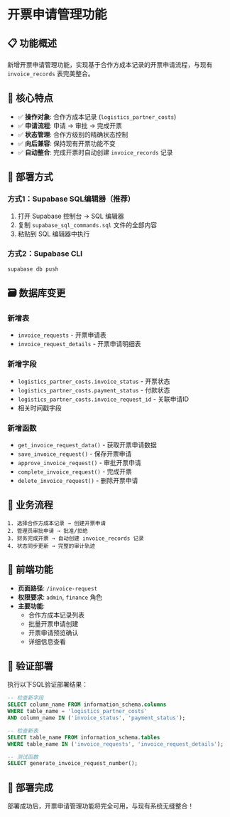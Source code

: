# 开票申请管理功能

## 📋 功能概述

新增开票申请管理功能，实现基于合作方成本记录的开票申请流程，与现有 `invoice_records` 表完美整合。

## 🎯 核心特点

- ✅ **操作对象**: 合作方成本记录 (`logistics_partner_costs`)
- ✅ **申请流程**: 申请 → 审批 → 完成开票
- ✅ **状态管理**: 合作方级别的精确状态控制
- ✅ **向后兼容**: 保持现有开票功能不变
- ✅ **自动整合**: 完成开票时自动创建 `invoice_records` 记录

## 🚀 部署方式

### 方式1：Supabase SQL编辑器（推荐）
1. 打开 Supabase 控制台 → SQL 编辑器
2. 复制 `supabase_sql_commands.sql` 文件的全部内容
3. 粘贴到 SQL 编辑器中执行

### 方式2：Supabase CLI
```bash
supabase db push
```

## 🗃️ 数据库变更

### 新增表
- `invoice_requests` - 开票申请表
- `invoice_request_details` - 开票申请明细表

### 新增字段
- `logistics_partner_costs.invoice_status` - 开票状态
- `logistics_partner_costs.payment_status` - 付款状态
- `logistics_partner_costs.invoice_request_id` - 关联申请ID
- 相关时间戳字段

### 新增函数
- `get_invoice_request_data()` - 获取开票申请数据
- `save_invoice_request()` - 保存开票申请
- `approve_invoice_request()` - 审批开票申请
- `complete_invoice_request()` - 完成开票
- `delete_invoice_request()` - 删除开票申请

## 🔄 业务流程

```
1. 选择合作方成本记录 → 创建开票申请
2. 管理员审批申请 → 批准/拒绝
3. 财务完成开票 → 自动创建 invoice_records 记录
4. 状态同步更新 → 完整的审计轨迹
```

## 📱 前端功能

- **页面路径**: `/invoice-request`
- **权限要求**: `admin`, `finance` 角色
- **主要功能**: 
  - 合作方成本记录列表
  - 批量开票申请创建
  - 开票申请预览确认
  - 详细信息查看

## 🧪 验证部署

执行以下SQL验证部署结果：

```sql
-- 检查新字段
SELECT column_name FROM information_schema.columns 
WHERE table_name = 'logistics_partner_costs' 
AND column_name IN ('invoice_status', 'payment_status');

-- 检查新表
SELECT table_name FROM information_schema.tables 
WHERE table_name IN ('invoice_requests', 'invoice_request_details');

-- 测试函数
SELECT generate_invoice_request_number();
```

## 🎉 部署完成

部署成功后，开票申请管理功能将完全可用，与现有系统无缝整合！
